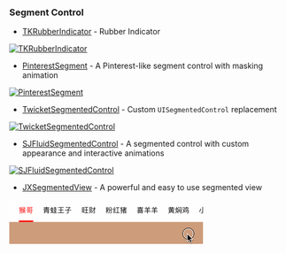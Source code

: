 ### Segment Control

* [TKRubberIndicator](https://github.com/TBXark/TKRubberIndicator) - Rubber Indicator

[![TKRubberIndicator](https://raw.githubusercontent.com/TBXark/TKRubberIndicator/master/Example/demo.gif)](https://github.com/TBXark/TKRubberIndicator)

* [PinterestSegment](https://github.com/TBXark/PinterestSegment) - A Pinterest-like segment control with masking animation

[![PinterestSegment](https://raw.githubusercontent.com/TBXark/PinterestSegment/master/Example/demo.gif)](https://github.com/TBXark/PinterestSegment)

* [TwicketSegmentedControl](https://github.com/twicketapp/TwicketSegmentedControl) - Custom `UISegmentedControl` replacement

[![TwicketSegmentedControl](https://cloud.githubusercontent.com/assets/7887319/18714404/e77e7588-8015-11e6-939b-25f187a8b4d0.gif)](https://github.com/twicketapp/TwicketSegmentedControl)

* [SJFluidSegmentedControl](https://github.com/sasojadrovski/SJFluidSegmentedControl) - A segmented control with custom appearance and interactive animations

[![SJFluidSegmentedControl](https://raw.githubusercontent.com/sasojadrovski/SJFluidSegmentedControl/master/Screenshots/sample.gif)](https://github.com/sasojadrovski/SJFluidSegmentedControl)

* [JXSegmentedView](https://github.com/pujiaxin33/JXSegmentedView) - A powerful and easy to use segmented view

[![JXSegmentedView](https://raw.githubusercontent.com/pujiaxin33/JXExampleImages/master/JXSegmentedView/Indicator/LineLengthen.gif)](https://github.com/pujiaxin33/JXSegmentedView)